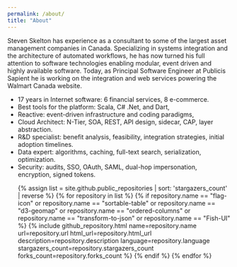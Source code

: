 ```yaml
---
permalink: /about/
title: "About"
---
```


Steven Skelton has experience as a consultant to some of the largest asset management companies in Canada. Specializing in systems integration and the architecture of automated workflows, he has now turned his full attention to software technologies enabling modular, event driven and highly available software. Today, as Principal Software Engineer at Publicis Sapient he is working on the integration and web services powering the Walmart Canada website.

- 17 years in Internet software: 6 financial services, 8 e-commerce.
- Best tools for the platform: Scala, C# .Net, and Dart,
- Reactive: event-driven infrastructure and coding paradigms,
- Cloud Architect: N-Tier, SOA, REST, API design, sidecar, CAP, layer abstraction.
- R&D specialist: benefit analysis, feasibility, integration strategies, initial adoption timelines.
- Data expert: algorithms, caching, full-text search, serialization, optimization.
- Security: audits, SSO, OAuth, SAML, dual-hop impersonation, encryption, signed tokens.

<style type="text/css">

</style>

<ol>

{% assign list = site.github.public_repositories | sort: 'stargazers_count' | reverse %}
{% for repository in list %}
{% if repository.name == "flag-icon" or repository.name == "sortable-table" or repository.name == "d3-geomap" or repository.name == "ordered-columns" or repository.name == "transform-to-json" or repository.name == "Fish-UI" %}
{%
  include github_repository.html
  name=repository.name
  url=repository.url
  html_url=repository.html_url
  description=repository.description
  language=repository.language
  stargazers_count=repository.stargazers_count
  forks_count=repository.forks_count
%}
{% endif %}
{% endfor %}
</ol>
